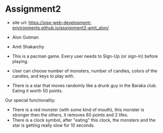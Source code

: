 # Assignment2
 
* site url: https://sise-web-development-environments.github.io/assignment2-amit_alon/
* Alon Gutman
* Amit Shakarchy

* This is a pacman game. Every user needs to Sign-Up (or sign-in) before playing.
* User can choose number of monsters, number of candies, colors of the candies, and keys to play with.
* There is a star that moves randomly like a drunk guy in the Baraka club. Eating it worth 50 points.

Our special functionality:
* There is a red monster (with some kind of mouth), this monster is stronger then the others, it removes 60 points and 2 lifes.
* There is a clock symbol, after "eating" this clock, the monsters and the star is getting really slow for 10 seconds.

